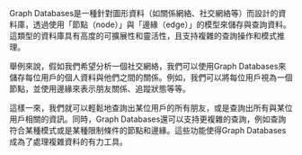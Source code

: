 Graph Databases是一種針對圖形資料（如關係網絡、社交網絡等）而設計的資料庫，透過使用「節點（node）」與「邊緣（edge）」的模型來儲存與查詢資料。這類型的資料庫具有高度的可擴展性和靈活性，且支持複雜的查詢操作和模式推理。

舉例來說，假如我們希望分析一個社交網絡，我們可以使用Graph Databases來儲存每位用戶的個人資料與他們之間的關係。例如，我們可以將每位用戶視為一個節點，並使用邊緣來表示朋友關係、追蹤狀態等等。

這樣一來，我們就可以輕鬆地查詢出某位用戶的所有朋友，或是查詢出所有與某位用戶相關的資訊。同時，Graph Databases還可以支持更複雜的查詢，例如查詢符合某種模式或是某種限制條件的節點和邊緣。這些功能使得Graph Databases成為了處理複雜資料的有力工具。